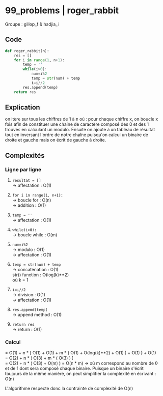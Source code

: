 # 99_problems | roger_rabbit
Groupe : gillop_f & hadjia_i

## Code
```python
def roger_rabbit(n):
    res = []
    for i in range(1, n+1):  
        temp = ''
        while(i>0):
            num=i%2
            temp = str(num) + temp
            i=i//2
        res.append(temp)
    return res
```

## Explication
on itère sur tous les chiffres de 1 à n où : pour chaque chiffre x, on boucle x fois afin de constituer une chaine de caractère composé des 0 et des 1 trouvés en calculant un modulo. 
Ensuite on ajoute à un tableau de résultat tout en inversant l'ordre de notre chaîne puisqu'on calcul un binaire de droite et gauche mais on écrit de gauche à droite. 

## Complexités
### Ligne par ligne
1) ``resultat = []``<br>-> affectation : O(1)

2) ``for i in range(1, n+1): ``<br>-> boucle for : O(n)<br>-> addition : O(1)

3) ``temp = ''``<br>-> affectation : O(1)

4) ``while(i>0):``<br>-> boucle while : O(m)

5) ``num=i%2``<br>-> modulo : O(1)<br>-> affectation : O(1)

6) ``temp = str(num) + temp``<br>-> concaténation : O(1)<br> str() function : O(log(k)**2)<br>où k = 1

7) ``i=i//2``<br>-> division : O(1)<br>-> affectation : O(1)

8) ``res.append(temp)``<br>-> append method : O(1)

9) ``return res``<br>-> return : O(1)




### Calcul
= O(1) + n * ( O(1) + O(1) + m * ( O(1) + O(log(k)**2) + O(1) ) + O(1) ) + O(1)<br>
= O(2) + n * ( O(3) + m * ( O(3) ) )<br>
= O(2) + n * ( O(3) + O(m) )
= O(n * m) -> où m correspond au nombre de 0 et de 1 dont sera composé chaque binaire. Puisque un binaire s'écrit toujours de la même manière, on peut simplifier la complexité en écrivant : O(n)

L'algorithme respecte donc la contrainte de complexité de O(n)